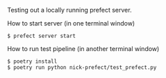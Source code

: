 Testing out a locally running prefect server. 

How to start server (in one terminal window)
```
$ prefect server start
```

How to run test pipeline (in another terminal window)
```
$ poetry install
$ poetry run python nick-prefect/test_prefect.py
```